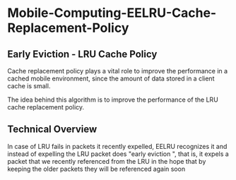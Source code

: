 # Mobile-Computing-EELRU-Cache-Replacement-Policy
## Early Eviction - LRU Cache Policy

Cache replacement policy plays a vital role to improve the performance in a cached mobile environment, since the amount of data stored in a client cache is small.

The idea behind this algorithm is to improve the performance of the LRU cache replacement policy.

## Technical Overview
In case of LRU fails in packets it recently expelled, EELRU recognizes it and instead of expelling the LRU packet does "early eviction ", that is, it expels a packet that we recently referenced from the LRU in the hope that by keeping the older packets they will be referenced again soon
